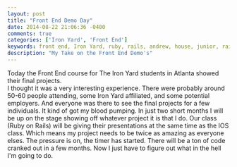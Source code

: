 ```yaml
---
layout: post
title: "Front End Demo Day"
date: 2014-08-22 21:06:36 -0400
comments: true
categories: ['Iron Yard', 'Front End']
keywords: front end, Iron Yard, ruby, rails, andrew, house, junior, rails, developer, engineer, dev
description: "My Take on the Front End Demo's"
---
```

Today the Front End course for The Iron Yard students in Atlanta showed their
final projects.<br>
I thought it was a very interesting experience.
There were probably around 50-60 people attending, some Iron Yard affiliated, and
some potential employers.
And everyone was there to see the final projects for a few individuals.
It kind of got my blood pumping.
In just two short months I will be up on the stage showing off whatever
project it is that I do.
Our class (Ruby on Rails) will be giving their presentations at the same time
as the IOS class.
Which means my project needs to be twice as amazing as everyone elses.
The pressure is on, the timer has started.
There will be a ton of code cranked out in a few months.
Now I just have to figure out what in the hell I'm going to do.
